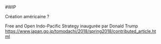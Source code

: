#WIP 

Création américaine ?

Free and Open Indo-Pacific Strategy inaugurée par Donald Trump
 https://www.japan.go.jp/tomodachi/2018/spring2018/contributed_article.html
